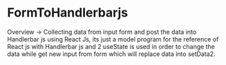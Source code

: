 # FormToHandlerbarjs

Overview -> Collecting data from input form and post the data into Handlerbar js using React Js, its just a model program for the reference of React js with Handlerbar js and
 2 useState is used in order to change the data while get new input from form which will replace data into setData2.
